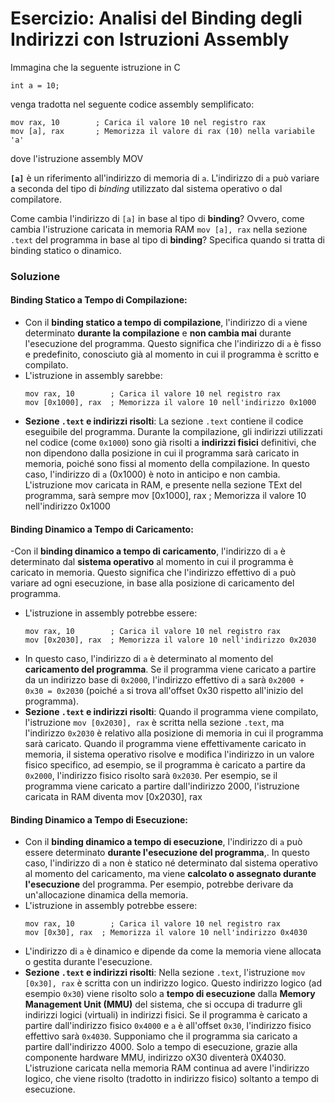 # Esercizio: Analisi del Binding degli Indirizzi con Istruzioni Assembly

Immagina che la seguente istruzione in C

```
int a = 10;
```

venga tradotta nel seguente codice assembly semplificato:
```
mov rax, 10        ; Carica il valore 10 nel registro rax
mov [a], rax       ; Memorizza il valore di rax (10) nella variabile 'a'
```

dove l'istruzione assembly MOV

**`[a]`** è un riferimento all'indirizzo di memoria di `a`. L'indirizzo di `a` può variare a seconda del tipo di _binding_ utilizzato dal sistema operativo o dal compilatore. 

Come cambia l'indirizzo di `[a]` in base al tipo di **binding**? Ovvero, come cambia l'istruzione caricata in memoria RAM `mov [a], rax` nella sezione `.text` del programma in base al tipo di **binding**? Specifica quando si tratta di binding statico o dinamico.

### **Soluzione**

#### **Binding Statico a Tempo di Compilazione**:
   - Con il **binding statico a tempo di compilazione**, l'indirizzo di `a` viene determinato **durante la compilazione** e **non cambia mai** durante l'esecuzione del programma. Questo significa che l'indirizzo di `a` è fisso e predefinito, conosciuto già al momento in cui il programma è scritto e compilato.
   - L'istruzione in assembly sarebbe:
     ```assembly
     mov rax, 10        ; Carica il valore 10 nel registro rax
     mov [0x1000], rax  ; Memorizza il valore 10 nell'indirizzo 0x1000
     ```
   - **Sezione `.text` e indirizzi risolti**: La sezione `.text` contiene il codice eseguibile del programma. Durante la compilazione, gli indirizzi utilizzati nel codice (come `0x1000`) sono già risolti a **indirizzi fisici** definitivi, che non dipendono dalla posizione in cui il programma sarà caricato in memoria, poiché sono fissi al momento della compilazione. In questo caso, l'indirizzo di `a` (0x1000) è noto in anticipo e non cambia. L'istruzione mov caricata in RAM, e presente nella sezione TExt del programma, sarà sempre mov [0x1000], rax  ; Memorizza il valore 10 nell'indirizzo 0x1000

#### **Binding Dinamico a Tempo di Caricamento**:
   -Con il **binding dinamico a tempo di caricamento**, l'indirizzo di `a` è determinato dal **sistema operativo** al momento in cui il programma è caricato in memoria. Questo significa che l'indirizzo effettivo di `a` può variare ad ogni esecuzione, in base alla posizione di caricamento del programma.
   - L'istruzione in assembly potrebbe essere:
     ```assembly
     mov rax, 10        ; Carica il valore 10 nel registro rax
     mov [0x2030], rax  ; Memorizza il valore 10 nell'indirizzo 0x2030
     ```
   - In questo caso, l'indirizzo di `a` è determinato al momento del **caricamento del programma**. Se il programma viene caricato a partire da un indirizzo base di `0x2000`, l'indirizzo effettivo di `a` sarà `0x2000 + 0x30 = 0x2030` (poiché `a` si trova all'offset 0x30 rispetto all'inizio del programma).
   - **Sezione `.text` e indirizzi risolti**: Quando il programma viene compilato, l'istruzione `mov [0x2030], rax` è scritta nella sezione `.text`, ma l'indirizzo `0x2030` è relativo alla posizione di memoria in cui il programma sarà caricato. Quando il programma viene effettivamente caricato in memoria, il sistema operativo risolve e modifica l'indirizzo in un valore fisico specifico, ad esempio, se il programma è caricato a partire da `0x2000`, l'indirizzo fisico risolto sarà `0x2030`. Per esempio, se il programma viene caricato a partire dall'indirizzo 2000, l'istruzione caricata in RAM diventa mov [0x2030], rax


#### **Binding Dinamico a Tempo di Esecuzione**:
   - Con il **binding dinamico a tempo di esecuzione**, l'indirizzo di `a` può essere determinato **durante l'esecuzione del programma**,. In questo caso, l'indirizzo di `a` non è statico né determinato dal sistema operativo al momento del caricamento, ma viene **calcolato o assegnato durante l'esecuzione** del programma. Per esempio, potrebbe derivare da un'allocazione dinamica della memoria.
   - L'istruzione in assembly potrebbe essere:
     ```assembly
     mov rax, 10        ; Carica il valore 10 nel registro rax
     mov [0x30], rax  ; Memorizza il valore 10 nell'indirizzo 0x4030
     ```
   - L'indirizzo di `a` è dinamico e dipende da come la memoria viene allocata o gestita durante l'esecuzione. 
   - **Sezione `.text` e indirizzi risolti**: Nella sezione `.text`, l'istruzione `mov [0x30], rax` è scritta con un indirizzo logico. Questo indirizzo logico (ad esempio `0x30`) viene risolto solo a **tempo di esecuzione** dalla **Memory Management Unit (MMU)** del sistema, che si occupa di tradurre gli indirizzi logici (virtuali) in indirizzi fisici. Se il programma è caricato a partire dall'indirizzo fisico `0x4000` e `a` è all'offset `0x30`, l'indirizzo fisico effettivo sarà `0x4030`. Supponiamo che il programma sia caricato a partire dall'indirizzo 4000. Solo a tempo di esecuzione, grazie alla componente hardware MMU, indirizzo oX30 diventerà 0X4030. L'istruzione caricata nella memoria RAM continua ad avere l'indirizzo logico, che viene risolto (tradotto in indirizzo fisico) soltanto a tempo di esecuzione.